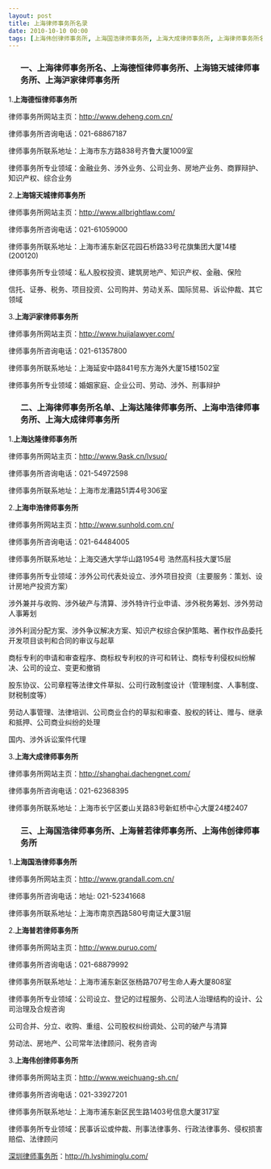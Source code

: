 ```yaml
---
layout: post
title: 上海律师事务所名录
date: 2010-10-10 00:00
tags: [上海伟创律师事务所, 上海国浩律师事务所, 上海大成律师事务所, 上海律师事务所名单, 上海德恒律师事务所, 上海普若律师事务所, 上海沪家律师事务所, 上海申浩律师事务所, 上海达隆律师事务所, 上海锦天城律师事务所, 深圳律师事务所, 深圳法律咨询电话]
---
```

<ol>
<h3>一、上海律师事务所名、上海德恒律师事务所、上海锦天城律师事务所、上海沪家律师事务所</h3>
</ol>
1.<strong>上海德恒律师事务所</strong>

律师事务所网站主页：http://www.deheng.com.cn/

律师事务所咨询电话：021-68867187

律师事务所联系地址：上海市东方路838号齐鲁大厦1009室

律师事务所专业领域：金融业务、涉外业务、公司业务、房地产业务、商罪辩护、知识产权、综合业务

2.<strong>上海锦天城律师事务所</strong>

律师事务所网站主页：http://www.allbrightlaw.com/

律师事务所咨询电话：021-61059000

律师事务所联系地址：上海市浦东新区花园石桥路33号花旗集团大厦14楼(200120)

律师事务所专业领域：私人股权投资、建筑房地产、知识产权、金融、保险

信托、证券、税务、项目投资、公司购并、劳动关系、国际贸易、诉讼仲裁、其它领域

3.<strong>上海沪家律师事务所</strong>

律师事务所网站主页：http://www.hujialawyer.com/

律师事务所咨询电话：021-61357800

律师事务所联系地址：上海延安中路841号东方海外大厦15楼1502室

律师事务所专业领域：婚姻家庭、企业公司、劳动、涉外、刑事辩护
<ol>
<h3>二、上海律师事务所名单、上海达隆律师事务所、上海申浩律师事务所、上海大成律师事务所</h3>
</ol>
1.<strong>上海达隆律师事务所</strong>

律师事务所网站主页：http://www.9ask.cn/lvsuo/

律师事务所咨询电话：021-54972598

律师事务所联系地址：上海市龙漕路51弄4号306室

2.<strong>上海申浩律师事务所</strong>

律师事务所网站主页：http://www.sunhold.com.cn/

律师事务所咨询电话：021-64484005

律师事务所联系地址：上海交通大学华山路1954号 浩然高科技大厦15层

律师事务所专业领域：涉外公司代表处设立、涉外项目投资（主要服务：策划、设计房地产投资方案）

涉外兼并与收购、涉外破产与清算、涉外特许行业申请、涉外税务筹划、涉外劳动人事筹划

涉外利润分配方案、涉外争议解决方案、知识产权综合保护策略、著作权作品委托开发项目谈判和合同的审议与起草

商标专利的申请和审查程序、商标权专利权的许可和转让、商标专利侵权纠纷解决、公司的设立、变更和撤销

股东协议、公司章程等法律文件草拟、公司行政制度设计（管理制度、人事制度、财税制度等）

劳动人事管理、法律培训、公司商业合约的草拟和审查、股权的转让、赠与、继承和抵押、公司商业纠纷的处理

国内、涉外诉讼案件代理

3.<strong>上海大成律师事务所</strong>

律师事务所网站主页：http://shanghai.dachengnet.com/

律师事务所咨询电话：021-62368395

律师事务所联系地址：上海市长宁区娄山关路83号新虹桥中心大厦24楼2407
<ol>
<h3>三、上海国浩律师事务所、上海普若律师事务所、上海伟创律师事务所</h3>
</ol>
1.<strong>上海国浩律师事务所</strong>

律师事务所网站主页：http://www.grandall.com.cn/

律师事务所咨询电话：地址: 021-52341668

律师事务所联系地址：上海市南京西路580号南证大厦31层

2.<strong>上海普若律师事务所</strong>

律师事务所网站主页：http://www.puruo.com/

律师事务所咨询电话：021-68879992

律师事务所联系地址：上海市浦东新区张杨路707号生命人寿大厦808室

律师事务所专业领域：公司设立、登记的过程服务、公司法人治理结构的设计、公司治理及合规咨询

公司合并、分立、收购、重组、公司股权纠纷调处、公司的破产与清算

劳动法、房地产、公司常年法律顾问、税务咨询

3.<strong>上海伟创律师事务所</strong>

律师事务所网站主页：http://www.weichuang-sh.cn/

律师事务所咨询电话：021-33927201

律师事务所联系地址：上海市浦东新区民生路1403号信息大厦317室

律师事务所专业领域：民事诉讼或仲裁、刑事法律事务、行政法律事务、侵权损害赔偿、法律顾问

<a href="http://h.lvshiminglu.com/">深圳律师事务所</a>：<a href="http://h.lvshiminglu.com/">http://h.lvshiminglu.com/</a>

